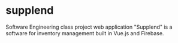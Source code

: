 # supplend
Software Engineering class project web application "Supplend" is a software for inventory management built in Vue.js and Firebase.
